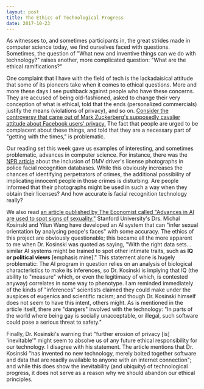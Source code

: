 ```yaml
---
layout: post
title: The Ethics of Technological Progress
date: 2017-10-23
---
```

As witnesses to, and sometimes participants in, the great strides made in computer science today, we find ourselves faced with questions. Sometimes, the question of "What new and inventive things can we do with technology?" raises another, more complicated question: "What are the ethical ramifications?" 

One complaint that I have with the field of tech is the lackadaisical attitude that some of its pioneers take when it comes to ethical questions. More and more these days I see pushback against people who have these concerns. They are accused of being old-fashioned, asked to change their very conception of what is ethical, told that the ends (personalized commercials) justify the means (violations of privacy), and so on. <a href="https://www.huffingtonpost.com/2010/04/29/zuckerberg-privacy-stance_n_556679.html">Consider the controversy that came out of Mark Zuckerberg's supposedly cavalier attitude about Facebook users' privacy.</a> The fact that people are urged to be complacent about these things, and told that they are a necessary part of "getting with the times," is problematic.

Our reading set this week gave us examples of interesting, and sometimes problematic, advances in computer science. For instance, there was the <a href="http://www.npr.org/2016/10/23/499042369/police-facial-recognition-databases-log-about-half-of-americans">NPR article</a>  about the inclusion of DMV driver's license photographs in police facial recognition databases. While this obviously increases the chances of identifying perpetrators of crimes, the additional possibility of implicating innocent people in those crimes is disturbing. Are people informed that their photographs might be used in such a way when they obtain their licenses? And how accurate is facial recognition technology really?

We also read <a href="https://www.economist.com/news/science-and-technology/21728614-machines-read-faces-are-coming-advances-ai-are-used-spot-signs">an article published by The Economist called "Advances in AI are used to spot signs of sexuality."</a> Stanford University's Drs. Michal Kosinski and Yilun Wang have developed an AI system that can "infer sexual orientation by analysing peope's faces" with some accuracy. The ethics of this project are obviously questionable; this became all the more apparent to me when Dr. Kosinski was quoted as saying, "With the right data sets…similar AI systems might be trained to spot other intimate traits, such as <b>IQ or political views</b> [emphasis mine]." This statement alone is hugely problematic: The AI program in question relies on an analysis of biological characteristics to make its inferences, so Dr. Kosinski is implying that IQ (the ability to "measure" which, or even the legitimacy of which, is contested anyway) correlates in some way to phenotype. I am reminded immediately of the kinds of "inferences" scientists claimed they could make under the auspices of eugenics and scientific racism; and though Dr. Kosinski himself does not seem to have this intent, others might. As is mentioned in the article itself, there are "dangers" involved with the technology: "In parts of the world where being gay is socially unacceptable, or illegal, such software could pose a serious threat to safety."

Finally, Dr. Kosinski's warning that "further erosion of privacy [is] 'inevitable'" might seem to absolve us of any future ethical responsibility for our technology. I disagree with his statement. The article mentions that Dr. Kosinski "has invented no new technology, merely bolted together software and data that are readily available to anyone with an internet connection"; and while this does show the inevitability (and ubiquity) of technological progress, it does not serve as a reason why we should abandon our ethical principles. 
